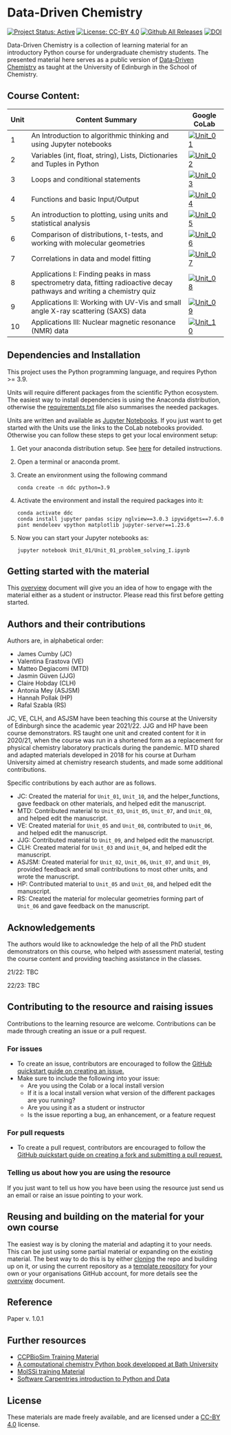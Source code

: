 # Data-Driven Chemistry
[![Project Status: Active](https://www.repostatus.org/badges/latest/active.svg)](https://www.repostatus.org/#active)
[![License: CC-BY 4.0](https://img.shields.io/badge/License-CC--BY%204.0-lightgrey.svg)](https://creativecommons.org/licenses/by/4.0/)
[![Github All Releases](https://img.shields.io/github/downloads/Edinburgh-Chemistry-Teaching/Data-driven-chemistry/total)]()
[![DOI](https://jose.theoj.org/papers/10.21105/jose.00192/status.svg)](https://doi.org/10.21105/jose.00192)

Data-Driven Chemistry is a collection of learning material for an introductory Python course for undergraduate chemistry students. The presented material here serves as a public version of [Data-Driven Chemistry](http://www.drps.ed.ac.uk/22-23/dpt/cxchem08031.htm) as taught at the University of Edinburgh in the School of Chemistry. 

## Course Content:

| Unit | Content Summary                 | Google CoLab|
|------|---------------------------------|------|
| 1    |  An Introduction to algorithmic thinking and using Jupyter notebooks               | [![Unit_01](https://colab.research.google.com/assets/colab-badge.svg)](https://colab.research.google.com/github/Edinburgh-Chemistry-Teaching/Data-driven-chemistry/blob/main/Unit_01/Unit_01_problem_solving_I.ipynb) |
| 2    | Variables (int, float, string), Lists, Dictionaries and Tuples in Python|[![Unit_02](https://colab.research.google.com/assets/colab-badge.svg)](https://colab.research.google.com/github/Edinburgh-Chemistry-Teaching/Data-driven-chemistry/blob/main/Unit_02/Unit_02_variables_I.ipynb)|
| 3    | Loops and conditional statements | [![Unit_03](https://colab.research.google.com/assets/colab-badge.svg)](https://colab.research.google.com/github/Edinburgh-Chemistry-Teaching/Data-driven-chemistry/blob/main/Unit_03/Unit_03_loops_I.ipynb)|
| 4    | Functions and basic Input/Output  | [![Unit_04](https://colab.research.google.com/assets/colab-badge.svg)](https://colab.research.google.com/github/Edinburgh-Chemistry-Teaching/Data-driven-chemistry/blob/main/Unit_04/Unit_04_functions_I.ipynb)|
| 5    | An introduction to plotting, using units and statistical analysis   | [![Unit_05](https://colab.research.google.com/assets/colab-badge.svg)](https://colab.research.google.com/github/Edinburgh-Chemistry-Teaching/Data-driven-chemistry/blob/main/Unit_05/Unit_05_I_numerical_data.ipynb)|
| 6    | Comparison of distributions, t-tests, and working with molecular geometries           |[![Unit_06](https://colab.research.google.com/assets/colab-badge.svg)](https://colab.research.google.com/github/Edinburgh-Chemistry-Teaching/Data-driven-chemistry/blob/main/Unit_06/Unit_06_statistics_I.ipynb) | 
| 7    | Correlations in data and model fitting            | [![Unit_07](https://colab.research.google.com/assets/colab-badge.svg)](https://colab.research.google.com/github/Edinburgh-Chemistry-Teaching/Data-driven-chemistry/blob/main/Unit_07/Unit_07_fitting_I.ipynb) |
| 8    | Applications I: Finding peaks in mass spectrometry data, fitting radioactive decay pathways and writing a chemistry quiz                    | [![Unit_08](https://colab.research.google.com/assets/colab-badge.svg)](https://colab.research.google.com/github/Edinburgh-Chemistry-Teaching/Data-driven-chemistry/blob/main/Unit_08/Unit_08_Applications_I.ipynb) |
| 9    | Applications II:  Working with UV-Vis and small angle X-ray scattering (SAXS) data                                                        | [![Unit_09](https://colab.research.google.com/assets/colab-badge.svg)](https://colab.research.google.com/github/Edinburgh-Chemistry-Teaching/Data-driven-chemistry/blob/main/Unit_09/Unit_09_applications_II_part_I.ipynb)|
| 10   | Applications III: Nuclear magnetic resonance (NMR) data                                                    | [![Unit_10](https://colab.research.google.com/assets/colab-badge.svg)](https://colab.research.google.com/github/Edinburgh-Chemistry-Teaching/Data-driven-chemistry/blob/main/Unit_10/Unit_10_NMR_application_student.ipynb)|

## Dependencies and Installation

This project uses the Python programming language, and requires Python >= 3.9.

Units will require different packages from the scientific Python ecosystem. The easiest way to install dependencies is using the Anaconda distribution, otherwise the [requirements.txt](requirements.txt) file also summarises the needed packages. 

Units are written and available as [Jupyter Notebooks](https://jupyter.org/). If you just want to get started with the Units use the links to the CoLab notebooks provided. Otherwise you can follow these steps to get your local environment setup:

1. Get your anaconda distribution setup. See [here](https://datacarpentry.org/2016-05-29-PyCon/install.html) for detailed instructions.
2. Open a terminal or anaconda promt.
2. Create an environment using the following command
	
	```
	conda create -n ddc python=3.9
	```
	
3. Activate the environment and install the required packages into it:
	
	``` 
	conda activate ddc
	conda install jupyter pandas scipy nglview==3.0.3 ipywidgets==7.6.0 pint mendeleev vpython matplotlib jupyter-server==1.23.6
	```
	
4. Now you can start your Jupyter notebooks as:
	
	```
	jupyter notebook Unit_01/Unit_01_problem_solving_I.ipynb
	```

## Getting started with the material

This [overview](overview.md) document will give you an idea of how to engage with the material either as a student or instructor. Please read this first before getting started. 

## Authors and their contributions

Authors are, in alphabetical order:
- James Cumby (JC)
- Valentina Erastova (VE)
- Matteo Degiacomi (MTD)
- Jasmin Güven (JJG)
- Claire Hobday (CLH)
- Antonia Mey (ASJSM)
- Hannah Pollak (HP)
- Rafal Szabla (RS)

JC, VE, CLH, and ASJSM have been teaching this course at the University of Edinburgh since the academic year 2021/22. JJG and HP have been course demonstrators. RS taught one unit and created content for it in 2020/21, when the course was run in a shortened form as a replacement for physical chemistry laboratory practicals during the pandemic. MTD shared and adapted materials developed in 2018 for his course at Durham University aimed at chemistry research students, and made some additional contributions.

Specific contributions by each author are as follows.
- JC: Created the material for `Unit_01`, `Unit_10`, and the helper_functions, gave feedback on other materials, and helped edit the manuscript.    
- MTD: Contributed material to `Unit_03`, `Unit_05`, `Unit_07`, and `Unit_08`, and helped edit the manuscript.    
- VE: Created material for `Unit_05` and `Unit_08`, contributed to `Unit_06`, and helped edit the manuscript.   
- JJG: Contributed material to `Unit_09`, and helped edit the manuscript.   
- CLH: Created material for `Unit_03` and `Unit_04`, and helped edit the manuscript.    
- ASJSM: Created material for `Unit_02`, `Unit_06`, `Unit_07`, and `Unit_09`, provided feedback and small contributions to most other units, and wrote the manuscript.   
- HP: Contributed material to `Unit_05` and `Unit_08`, and helped edit the manuscript.   
- RS: Created the material for molecular geometries forming part of `Unit_06` and gave feedback on the manuscript.   

## Acknowledgements

The authors would like to acknowledge the help of all the PhD student demonstrators on this course, who helped with assessment material, testing the course content and providing teaching assistance in the classes. 

21/22: TBC

22/23: TBC

## Contributing to the resource and raising issues

Contributions to the learning resource are welcome. Contributions can be made through creating an issue or a pull request.

### For issues
- To create an issue, contributors are encouraged to follow the [GitHub quickstart guide on creating an issue.](https://docs.github.com/en/issues/tracking-your-work-with-issues/creating-an-issue)
- Make sure to include the following into your issue:
	-  Are you using the Colab or a local install version
	-  If it is a local install version what version of the different packages are you running?
	-  Are you using it as a student or instructor
	-  Is the issue reporting a bug, an enhancement, or a feature request		

### For pull requests
- To create a pull request, contributors are encouraged to follow the [GitHub quickstart guide on creating a fork and submitting a pull request.](https://docs.github.com/en/get-started/quickstart/contributing-to-projects)

### Telling us about how you are using the resource
If you just want to tell us how you have been using the resource just send us an email or raise an issue pointing to your work. 

## Reusing and building on the material for your own course

The easiest way is by cloning the material and adapting it to your needs. This can be just using some partial material or expanding on the existing material. The best way to do this is by either [cloning](https://docs.github.com/en/repositories/creating-and-managing-repositories/cloning-a-repository) the repo and building up on it, or using the current repository as a [template repository](https://docs.github.com/en/repositories/creating-and-managing-repositories/creating-a-repository-from-a-template) for your own or your organisations GitHub account, for more details see the [overview](overview.md) document. 


## Reference

Paper v. 1.0.1

## Further resources

- [CCPBioSim Training Material](https://github.com/CCPBioSim)
- [A computational chemistry Python book developped at Bath University](https://pythoninchemistry.org/ch40208/introduction/about_this_book.html)
- [MolSSi training Material](http://education.molssi.org)
- [Software Carpentries introduction to Python and Data](https://software-carpentry.org/lessons/)


## License

These materials are made freely available, and are licensed under a [CC-BY 4.0](https://creativecommons.org/licenses/by/4.0/) license.
